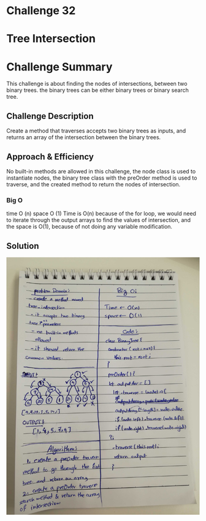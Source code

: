 # Challenge 32

# Tree Intersection

# Challenge Summary
This challenge is about finding the nodes of intersections, between two binary trees. the binary trees can be either binary trees or binary search tree. 

## Challenge Description
Create a method that traverses accepts two binary trees as inputs, and returns an array of the intersection between the binary trees.

## Approach & Efficiency
No built-in methods are allowed in this challenge, the node class is used to instantiate nodes, the binary tree class with the preOrder method is used to traverse, and the created method to return the nodes of intersection. 

### Big O
time O (n)
space O (1)
Time is O(n) because of the for loop, we would need to iterate through the output arrays to find the values of intersection, and the space is O(1), because of not doing any variable modification.

## Solution
![tree-insertion](assets/tree-insertion.jpg)
